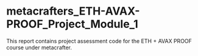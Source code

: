 # metacrafters_ETH-AVAX-PROOF_Project_Module_1
This report contains project assessment code for the ETH + AVAX PROOF course under metacrafter.
